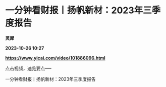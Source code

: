 # 一分钟看财报丨扬帆新材：2023年三季度报告
**灵犀**

**2023-10-26 10:27**

**https://www.yicai.com/video/101886096.html**

点击视频，速览要点──

一分钟看财报丨扬帆新材：2023年三季度报告